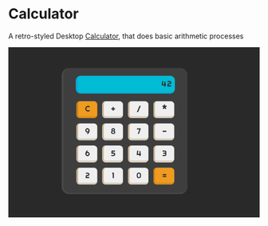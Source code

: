 # Calculator 

A retro-styled Desktop [Calculator](https://codepen.io/CarineJS/pen/ExZrBGL), that does basic arithmetic processes 

<img src="./img/calculatorjs.png">